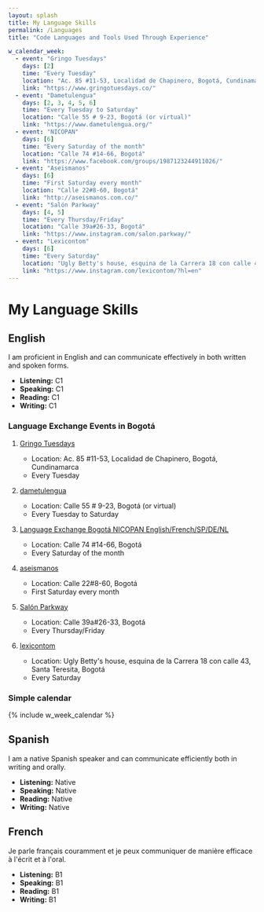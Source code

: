 ```yaml
---
layout: splash
title: My Language Skills
permalink: /Languages
title: "Code Languages and Tools Used Through Experience"

w_calendar_week:
  - event: "Gringo Tuesdays"
    days: [2]
    time: "Every Tuesday"
    location: "Ac. 85 #11-53, Localidad de Chapinero, Bogotá, Cundinamarca"
    link: "https://www.gringotuesdays.co/"
  - event: "Dametulengua"
    days: [2, 3, 4, 5, 6]
    time: "Every Tuesday to Saturday"
    location: "Calle 55 # 9-23, Bogotá (or virtual)"
    link: "https://www.dametulengua.org/"
  - event: "NICOPAN"
    days: [6]
    time: "Every Saturday of the month"
    location: "Calle 74 #14-66, Bogotá"
    link: "https://www.facebook.com/groups/1987123244911026/"
  - event: "Aseismanos"
    days: [6]
    time: "First Saturday every month"
    location: "Calle 22#8-60, Bogotá"
    link: "http://aseismanos.com.co/"
  - event: "Salón Parkway"
    days: [4, 5]
    time: "Every Thursday/Friday"
    location: "Calle 39a#26-33, Bogotá"
    link: "https://www.instagram.com/salon.parkway/"
  - event: "Lexicontom"
    days: [6]
    time: "Every Saturday"
    location: "Ugly Betty's house, esquina de la Carrera 18 con calle 43, Santa Teresita, Bogotá"
    link: "https://www.instagram.com/lexicontom/?hl=en"
---
```


# My Language Skills

## English

I am proficient in English and can communicate effectively in both written and spoken forms.

- **Listening:** C1
- **Speaking:** C1
- **Reading:** C1
- **Writing:** C1

### Language Exchange Events in Bogotá

1. [Gringo Tuesdays](https://www.gringotuesdays.co/)
   - Location: Ac. 85 #11-53, Localidad de Chapinero, Bogotá, Cundinamarca
   - Every Tuesday

2. [dametulengua](https://www.dametulengua.org/)
   - Location: Calle 55 # 9-23, Bogotá (or virtual)
   - Every Tuesday to Saturday

3. [Language Exchange Bogotá NICOPAN English/French/SP/DE/NL](https://www.facebook.com/groups/1987123244911026/)
   - Location: Calle 74 #14-66, Bogotá
   - Every Saturday of the month

4. [aseismanos](http://aseismanos.com.co/)
   - Location: Calle 22#8-60, Bogotá
   - First Saturday every month

5. [Salón Parkway](https://www.instagram.com/salon.parkway/)
   - Location: Calle 39a#26-33, Bogotá
   - Every Thursday/Friday

6. [lexicontom](https://www.instagram.com/lexicontom/?hl=en)
   - Location: Ugly Betty's house, esquina de la Carrera 18 con calle 43, Santa Teresita, Bogotá
   - Every Saturday

### Simple calendar
{% include w_week_calendar %}


## Spanish

I am a native Spanish speaker and can communicate efficiently both in writing and orally.

- **Listening:** Native
- **Speaking:** Native
- **Reading:** Native
- **Writing:** Native

## French

Je parle français couramment et je peux communiquer de manière efficace à l'écrit et à l'oral.

- **Listening:** B1
- **Speaking:** B1
- **Reading:** B1
- **Writing:** B1


<!-- ---
layout: splash
title: My Language Skills
permalink: /Languages
title: "Code Languajes and Tools used through experience"
---

# My Language Skills

## English

I am proficient in English and can communicate effectively in both written and spoken forms.

1. Listening
    level: C1
2. Speaking
    level: C1
3. Reading
    level: C1
4. Writing
    level: C1

### places at Bogotá

Gringo Tuesdays 
Somos el Intercambio cultural y de Idiomas más grande de Latinoamérica. Reunimos a más de DOS MIL QUINIENTAS personas semanalmente en torno a la práctica de idiomas y el intercambio cultural.
Ac. 85 #11-53, Localidad de Chapinero, Bogotá, Cundinamarca
https://www.gringotuesdays.co/
every tuesday 

dametulengua
Mejora tu nivel de inglés y otros idiomas en nuestros talleres funcionales con profes nativos. 
Tómalos presenciales en Bogotá (calle 55 # 9-23) o virtuales en vivo desde cualquier lugar.
https://www.dametulengua.org/
from tuesdays to saturdays every week


Language Exchange Bogotá NICOPAN English/French/SP/DE/NL

 Wanna hang out, flaunt your English and practice your Spanish with interesting locals?!?
• We are professionals from all fields and walks of life. Come and have fun with us!!!
Quieres aprender o mejorar tu Inglés o Holandés y conocer a compatriotas y extranjeros que tienen el mismo interés?!?
• Practicamos, platicamos y nos divertimos con conversaciones de todos temas, somos profesionales de todos los campos.
*• **Ven a practicar y conocer! \
Calle 74 # 14-66  Bogotá
https://www.facebook.com/groups/1987123244911026/
every saturday of month

aseismanos
Situado a los alrededores del Teatro Jorge Eliécer Gaitán y de la Cinemateca Distrital, A Seis Manos está a tan sólo 5 minutos a pie del Museo de arte Moderno de Bogotá, el Museo del Oro y el Museo Nacional. A 15 minutos a pie de la Candelaria donde se encuentran los más importantes lugares turísticos y comerciales de la ciudad
Calle 22#8-60
Bogotá, Colombia
http://aseismanos.com.co/
first saturday every month


Salón Parkway
Let's talk some Spanglish and have fun! 🥳 Un espacio para compartir con gente que quiere practicar/aprender los mismos idiomas que tú, Intercambio de lenguas 
Calle 39a#26-33
https://www.instagram.com/salon.parkway/
todos los jueves/viernes 🤩✨

lexicontom
English Club on Saturdays in Bogotá!
Ugly Betty's house (Casa de Betty La Fea)
esquina de la Carrera 18 con calle 43, en el Barrio de Santa Teresita, a pocos minutos del centro de Bogotá, Colombia
https://www.instagram.com/lexicontom/?hl=en

## Spanish

Soy hablante nativo de español y puedo comunicarme eficientemente tanto por escrito como de forma oral.
1. Listening
    level: native
2. Speaking
    level: native
3. Reading
    level: native
4. Writing
    level: native

## French

Je parle français couramment et je peux communiquer de manière efficace à l'écrit et à l'oral.

1. Listening
    level: B1
2. Speaking
    level: B1
3. Reading
    level: B1
4. Writing
    level: B1
 -->